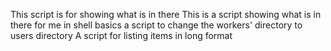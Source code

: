 This script is for showing what is in there
This is a script showing what is in there for me in shell basics
a script to change the workers' directory to users directory
A script for listing items in long format
